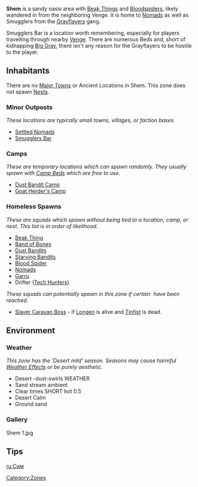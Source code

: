 **Shem** is a sandy oasis area with [Beak Things](Beak_Thing.md "wikilink")
and [Bloodspiders](Blood_Spider.md "wikilink"), likely wandered in from the
neighboring Venge. It is home to [Nomads](Nomads.md "wikilink") as well as
Smugglers from the [Grayflayers](Grayflayers.md "wikilink") gang.

Smugglers Bar is a location worth remembering, especially for players
travelling through nearby [Venge](Venge.md "wikilink"). There are numerous
Beds and, short of kidnapping [Big Gray](Big_Gray.md "wikilink"), there
isn't any reason for the Grayflayers to be hostile to the player.

## Inhabitants

There are no [Major Towns](Major_Towns.md "wikilink") or Ancient Locations
in Shem. This zone does not spawn [Nests](Nest.md "wikilink").

### Minor Outposts

*These locations are typically small towns, villages, or faction bases.*

- [Settled Nomads](Settled_Nomads.md "wikilink")
- [Smugglers Bar](Smugglers_Bar.md "wikilink")

### Camps

*These are temporary locations which can spawn randomly. They usually
spawn with [Camp Beds](Camp_Bed.md "wikilink") which are free to use.*

- [Dust Bandit Camp](Dust_Bandit_Camp.md "wikilink")
- [Goat Herder's Camp](Goat_Herder's_Camp.md "wikilink")

### Homeless Spawns

*These are squads which spawn without being tied to a location, camp, or
nest. This list is in order of likelihood.*

- [Beak Thing](Beak_Thing.md "wikilink")
- [Band of Bones](03%20-%20Projects%20&%20Wikis/Kenshi/Kenshi%20Wiki/Kenshi%20Wiki%20Template/Band_of_Bones.md "wikilink")
- [Dust Bandits](Dust_Bandits.md "wikilink")
- [Starving Bandits](Starving_Bandits.md "wikilink")
- [Blood Spider](Blood_Spider.md "wikilink")
- [Nomads](Nomads.md "wikilink")
- [Garru](Garru.md "wikilink")
- Drifter ([Tech Hunters](03%20-%20Projects%20&%20Wikis/Kenshi/Kenshi%20Wiki/Kenshi%20Wiki%20Template/Tech_Hunters.md "wikilink"))

*These squads can potentially spawn in this zone if certain [](World_States.md) have been reached.*

- [Slaver Caravan Boss](Slaver_Caravan_Boss.md "wikilink") - if
  [Longen](Longen.md "wikilink") is alive and [Tinfist](Tinfist.md "wikilink")
  is dead.

## Environment

### Weather

*This zone has the 'Desert mild' season. Seasons may cause harmful
[Weather Effects](Weather_Effects.md "wikilink") or be purely aesthetic.*

- Desert -dust-swirls WEATHER
- Sand stream ambient
- Clear times SHORT hot 0.5
- Desert Calm
- Ground sand

### Gallery

Shem 1.jpg

## Tips

[ru:Сим](ru:Сим "wikilink")

[Category:Zones](Category:Zones "wikilink")